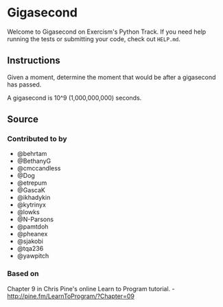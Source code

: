 # Gigasecond

Welcome to Gigasecond on Exercism's Python Track. If you need help running the tests or submitting your code, check
out `HELP.md`.

## Instructions

Given a moment, determine the moment that would be after a gigasecond has passed.

A gigasecond is 10^9 (1,000,000,000) seconds.

## Source

### Contributed to by

- @behrtam
- @BethanyG
- @cmccandless
- @Dog
- @etrepum
- @GascaK
- @ikhadykin
- @kytrinyx
- @lowks
- @N-Parsons
- @pamtdoh
- @pheanex
- @sjakobi
- @tqa236
- @yawpitch

### Based on

Chapter 9 in Chris Pine's online Learn to Program tutorial. - http://pine.fm/LearnToProgram/?Chapter=09